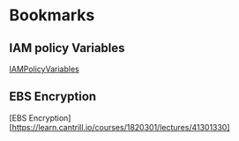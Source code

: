 # Bookmarks

## IAM policy Variables
[IAMPolicyVariables](https://docs.aws.amazon.com/IAM/latest/UserGuide/reference_policies_variables.html)

## EBS Encryption
[EBS Encryption][https://learn.cantrill.io/courses/1820301/lectures/41301330]